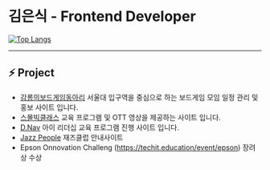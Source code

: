 # 김은식 - Frontend Developer
  
[![Top Langs](https://github-readme-stats.vercel.app/api/top-langs/?username=gamrom&layout=compact&show_icons=true&theme=cobalt&count_private=true&hide=python,ruby)](https://github.com/anuraghazra/github-readme-stats)

---
  
## ⚡ Project</bold>

- [감롬의보드게임동아리](https://www.gambodong.com) 서울대 입구역을 중심으로 하는 보드게임 모임 일정 관리 및 홍보 사이트 입니다.
- [스몰빅클래스](https://smallbigclass.com/) 교육 프로그램 및 OTT 영상을 제공하는 사이트 입니다.
- [D.Nav](https://class.dnav.co.kr) 아이 리더십 교육 프로그램 진행 사이트 입니다.
- [Jazz People](https://jazzpeople.co.kr/) 재즈클럽 안내사이트
- Epson Onnovation Challeng (https://techit.education/event/epson) 장려상 수상



